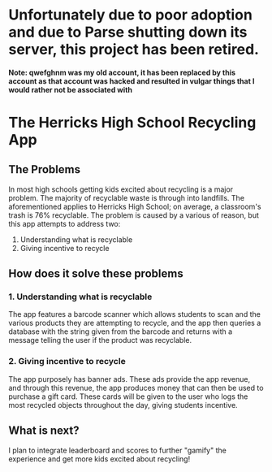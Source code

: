 <h1>Unfortunately due to poor adoption and due to Parse shutting down its server, this project has been retired. </h1>
<h4>Note: qwefghnm was my old account, it has been replaced by this account as that account was hacked and resulted in vulgar things that I would rather not be associated with </h4>
<h1>The Herricks High School Recycling App </h1>

<h2> The Problems </h2>
In most high schools getting kids excited about recycling is a major problem.  The majority of recyclable waste is through into landfills.  The aforementioned applies to Herricks High School; on average, a classroom's trash is 76% recyclable.  The problem is caused by a various of reason, but this app attempts to address two:
<ol>
<li> Understanding what is recyclable </li>
<li> Giving incentive to recycle </li>
</ol>
<h2> How does it solve these problems </h2>
<h3> 1. Understanding what is recyclable </h3>
The app features a barcode scanner which allows students to scan and the various products they are attempting to recycle, and the app then queries a database with the string given from the barcode and returns with a message telling the user if the product was recyclable. 
<br>
<h3> 2. Giving incentive to recycle </h3>
The app purposely has banner ads.  These ads provide the app revenue, and through this revenue, the app produces money that can then be used to purchase a gift card.  These cards will be given to the user who logs the most recycled objects throughout the day, giving students incentive.  
<h2> What is next? </h2>
I plan to integrate leaderboard and scores to further "gamify" the experience and get more kids excited about recycling!

